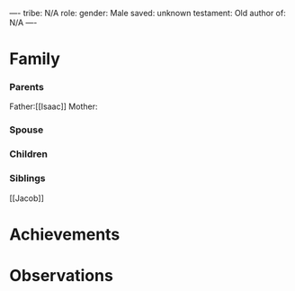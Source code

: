 
—-
tribe: N/A
role: 
gender: Male
saved: unknown
testament: Old
author of: N/A
—-
# Family

### Parents 
Father:[[Isaac]]
Mother:
### Spouse
### Children 
### Siblings
[[Jacob]]



# Achievements 

# Observations